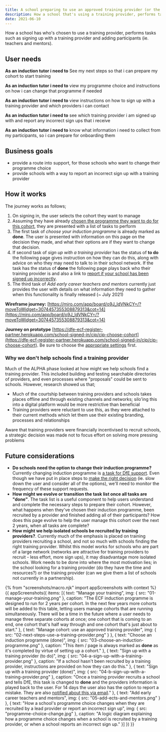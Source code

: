 ```yaml
---
title: A school preparing to use an approved training provider (or the FIP)
description: How a school that's using a training provider, performs tasks such as signing up with a training provider and adding participants (ie. teachers and mentors).
date: 2021-06-10
---
```


How a school has who's chosen to use a training provider, performs tasks such as signing up with a training provider and adding participants (ie. teachers and mentors).

## User needs
**As an induction tutor i need to**
See my next steps so that i can prepare my cohort to start training

**As an induction tutor i need to**
view my programme choice and instructions on how i can change that programme if needed

**As an induction tutor i need to**
view instructions on how to sign up with a training provider and which providers i can contact

**As an induction tutor i need to**
see which training provider i am signed up with and report any incorrect sign ups that i receive

**As an induction tutor i need to**
know what information i need to collect from my participants, so i can prepare for onboarding them


## Business goals
* provide a route into support, for those schools who want to change their programme choice
* provide schools with a way to report an incorrect sign up with a training provider


## How it works
The journey works as follows;
1. On signing in, the user selects the cohort they want to manage
2. Assuming they have already [chosen the programme they want to do for this cohort](/manage-training/school-choosing-an-induction-programme/), they are presented with a list of tasks to perform
3. The first task of *choose your induction programme* is already marked as <strong class="govuk-tag govuk-tag--blue">done</strong>. The user is presented with information on this page on the decision they made, and what their options are if they want to change that decision.
4. If second task of *sign up with a training provider* has the status of <strong class="govuk-tag govuk-tag--grey">to do</strong> the following page gives instruction on how they can do this, along with advice on who they may need to talk to in their school network. If the task has the status of <strong class="govuk-tag govuk-tag--blue">done</strong> the following page plays back who their training provider is and also a link to [report if your school has been signed up incorrectly](/manage-training/notify-school-been-recruited-by-provider/).
5. The third task of *Add early career teachers and mentors* currently just provides the user with details on what information they need to gather when this functionality is finally released (~ July 2021)


**Wireframe journey:**
[https://miro.com/app/board/o9J_ldVNkCY=/?moveToWidget=3074457355308879313&cot=14](https://miro.com/app/board/o9J_ldVNkCY=/?moveToWidget=3074457355308879313&cot=14)

**Journey on prototype**
[https://dfe-ecf-register-partner.herokuapp.com/school-signed-in/cip/cip-choose-cohort](https://dfe-ecf-register-partner.herokuapp.com/school-signed-in/cip/cip-choose-cohort).
Be sure to choose the [appropriate settings](https://dfe-ecf-register-partner.herokuapp.com/start-testing) first.

### Why we don't help schools find a training provider
Much of the ALPHA phase looked at how might we help schools find a training provider. This included building and testing searchable directories of providers, and even processes where "proposals" could be sent to schools. However, research showed us that;

* Much of the courtship between training providers and schools takes places offline and through existing channels and networks; silo'ing this into a digital platform would be more restrictive than beneficial
* Training providers were reluctant to use this, as they were attached to their current methods which let them use their existing branding, processes and relationships

Aware that training providers were financially incentivised to recruit schools, a strategic decision was made not to focus effort on solving more pressing problems


## Future considerations
* **Do schools need the option to change their induction programme?** Currently changing induction programme is [a task for DfE support](/manage-training/school-preparing-to-use-an-approved-training-provider-fip/#choose-an-induction-programme-done). Even though we have put in place steps to [make the right decision](/manage-training/school-choosing-an-induction-programme/) (ie. slow down the user and consider all of the options), we'll need to monitor the frequency of these support requests.
* **How might we evolve or transition the task list once all tasks are "done"**. The task list is a useful component to help users understand and complete the necessary steps to prepare their cohort. However, what happens when they've chosen their induction programme, been recruited by a provider and finished adding all of their participants? How does this page evolve to help the user manage this cohort over the next 2 years, when all tasks are complete?
* **How might we help isolated schools be recruited by training providers?**. Currently much of the emphasis is placed on training providers recruiting a school, and not so much with schools finding the right training provider. Whilst this model works for schools who are part of a large network (networks are attractive for training providers to recruit - less effort, more sign ups), it may disadvantage more isolated schools. Work needs to be done into where the most motivation lies; in the school looking for a training provider (do they have the time and resources?) or the training provider (can we give them a list of schools not currently in a partnership).


{% from "screenshots/macro.njk" import appScreenshots with context %}
{{ appScreenshots({
  items: [{
      text: "Manage your training",
      img: { src: "01-manage-your-training.png" },
      caption: "The ECF induction programme is designed to run for 2 years per cohort. In the next few years more cohorts will be added to this table, letting users manage cohorts that are running simultaneously. There will be a time in the future where a user needs to manage three separate cohorts at once; one cohort that is coming to an end, one cohort that's half way through and one cohort that's just about to start."
    }, {
      text: "Manage cohort: use an approved training provider",
      img: { src: "02-next-steps-use-a-training-provider.png" }
    }, {
      text: "Choose an induction programme (done)",
      img: { src: "03-choose-an-induction-programme.png" },
      caption: "This item / page is always marked as **done** as it's completed by virtue of setting up a cohort."
    }, {
      text: "Sign up with a training provider (to do)",
      img: { src: "04-a-sign-up-with-a-training-provider.png" },
      caption: "If a school hasn't been recruited by a training provider, instructions are provided on how they can do this."
    }, {
      text: "Sign up with a training provider (done)",
      img: { src: "04-b-sign-up-with-a-training-provider.png" },
      caption: "Once a training provider recruits a school and tells DfE, this task is changed to **done** and the providers information is played back to the user. For 14 days the user also has the option to report a mistake. They are also [notified about this via email](manage-training/2021-06-10-notify-school-been-recruited-by-provider)."
    }, {
      text: "Add early career teachers and mentors",
      img: { src: "05-add-ects-and-mentors.png" }
    }, {
      text: "How a school's programme choice changes when they are recruited by a lead provider or report an incorrect sign up",
      img: { src: "programme-choice-change.jpg" },
      caption: "A logic diagram explaining how a programme choice changes when a school is recruited by a training provider, or when a school reports an incorrect sign up."
    }]
}) }}
